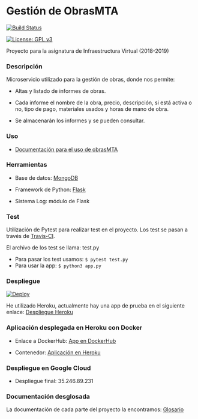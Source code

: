 
# Gestión de ObrasMTA

[![Build Status](https://travis-ci.com/maikeltoledo/IV-18-19-Proyecto.svg?branch=master)](https://travis-ci.com/maikeltoledo/IV-18-19-Proyecto)

[![License: GPL v3](https://img.shields.io/badge/License-GPL%20v3-blue.svg)](https://www.gnu.org/licenses/gpl-3.0)


Proyecto para la asignatura de Infraestructura Virtual (2018-2019)


### Descripción

Microservicio utilizado para la gestión de obras, donde nos permite:

- Altas y listado de informes de obras.

- Cada informe el nombre de la obra, precio, descripción, si está activa o no, tipo de pago, materiales usados y horas de mano de obra.
- Se almacenarán los informes y se pueden consultar.

  
### Uso

- [Documentación para el uso de obrasMTA](https://github.com/maikeltoledo/IV-18-19-Proyecto/blob/master/doc/usoApp.md)

### Herramientas

- Base de datos: [MongoDB](https://www.mongodb.com/es)

- Framework de Python: [Flask](http://flask.pocoo.org/)

- Sistema Log: módulo de Flask


### Test

Utilización de Pytest para realizar test en el proyecto. Los test se pasan a través de [Travis-CI](https://travis-ci.com/).

El archivo de los test se llama: test.py

- Para pasar los test usamos: ``` $ pytest test.py  ```  
- Para usar la app: ``` $ python3 app.py   ```

### Despliegue

[![Deploy](https://www.herokucdn.com/deploy/button.svg)](https://obrasmta.herokuapp.com)

He utilizado Heroku, actualmente hay una app de prueba en el siguiente enlace: [Despliegue Heroku](https://obrasmta.herokuapp.com/)

  

### Aplicación desplegada en Heroku con Docker

- Enlace a DockerHub: [App en DockerHub](https://hub.docker.com/r/migueltoledo9/iv-18-19-proyecto/)

- Contenedor: [Aplicación en Heroku](https://obrasmta-container.herokuapp.com/)

### Despliegue en Google Cloud

- Despliegue final: 35.246.89.231

### Documentación desglosada

La documentación de cada parte del proyecto la encontramos: [Glosario](./doc/README.md)